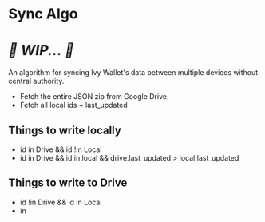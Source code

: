 # Sync Algo

# _🚧 WIP... 🚧_

An algorithm for syncing Ivy Wallet's data between multiple devices without central authority.

- Fetch the entire JSON zip from Google Drive.
- Fetch all local ids + last_updated

## Things to write locally

- id in Drive && id !in Local
- id in Drive && id in local && drive.last_updated > local.last_updated

## Things to write to Drive

- id !in Drive && id in Local
- in 